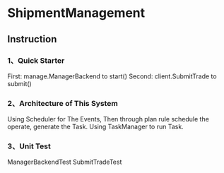 # ShipmentManagement

## Instruction

### 1、Quick Starter
First: manage.ManagerBackend to start()
Second: client.SubmitTrade to submit()

### 2、Architecture of This System
Using Scheduler for The Events, Then through plan rule schedule the operate, generate the Task. Using TaskManager to run
Task.

### 3、Unit Test
ManagerBackendTest
SubmitTradeTest